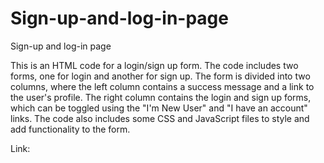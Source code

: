# Sign-up-and-log-in-page
Sign-up and log-in page

This is an HTML code for a login/sign up form. The code includes two forms, one for login and another for sign up. 
The form is divided into two columns, where the left column contains a success message and a link to the user's profile.
The right column contains the login and sign up forms, which can be toggled using the "I'm New User" and "I have an account" links.
The code also includes some CSS and JavaScript files to style and add functionality to the form.

Link: 
